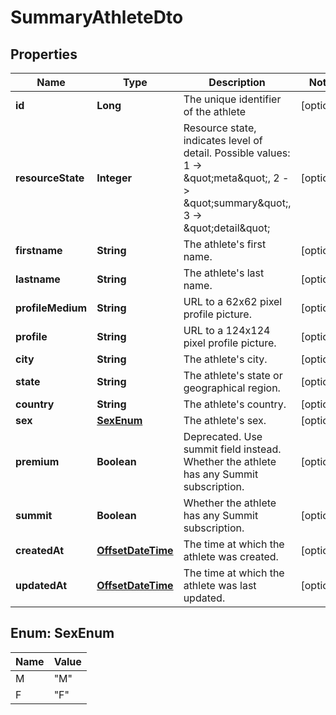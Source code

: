 

# SummaryAthleteDto

## Properties

Name | Type | Description | Notes
------------ | ------------- | ------------- | -------------
**id** | **Long** | The unique identifier of the athlete |  [optional]
**resourceState** | **Integer** | Resource state, indicates level of detail. Possible values: 1 -&gt; \&quot;meta\&quot;, 2 -&gt; \&quot;summary\&quot;, 3 -&gt; \&quot;detail\&quot; |  [optional]
**firstname** | **String** | The athlete&#39;s first name. |  [optional]
**lastname** | **String** | The athlete&#39;s last name. |  [optional]
**profileMedium** | **String** | URL to a 62x62 pixel profile picture. |  [optional]
**profile** | **String** | URL to a 124x124 pixel profile picture. |  [optional]
**city** | **String** | The athlete&#39;s city. |  [optional]
**state** | **String** | The athlete&#39;s state or geographical region. |  [optional]
**country** | **String** | The athlete&#39;s country. |  [optional]
**sex** | [**SexEnum**](#SexEnum) | The athlete&#39;s sex. |  [optional]
**premium** | **Boolean** | Deprecated.  Use summit field instead. Whether the athlete has any Summit subscription. |  [optional]
**summit** | **Boolean** | Whether the athlete has any Summit subscription. |  [optional]
**createdAt** | [**OffsetDateTime**](OffsetDateTime.md) | The time at which the athlete was created. |  [optional]
**updatedAt** | [**OffsetDateTime**](OffsetDateTime.md) | The time at which the athlete was last updated. |  [optional]



## Enum: SexEnum

Name | Value
---- | -----
M | &quot;M&quot;
F | &quot;F&quot;



